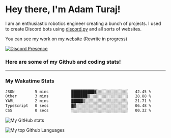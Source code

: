 # Hey there, I'm Adam Turaj!

I am an enthusiastic robotics engineer creating a bunch of projects. I used to create Discord bots using [discord.py](https://github.com/Rapptz/discord.py) and all sorts of websites.

You can see my work on [my website](https://adamturaj.com) (Rewrite in progress)

[![Discord Presence](https://lanyard.cnrad.dev/api/374147012599218176)](https://discord.com/users/374147012599218176)

### Here are some of my Github and coding stats!

---
### My Wakatime Stats
<!--START_SECTION:waka-->

```txt
JSON         5 mins          ██████████▓░░░░░░░░░░░░░░   42.45 %
Other        3 mins          ███████▒░░░░░░░░░░░░░░░░░   28.88 %
YAML         2 mins          █████▒░░░░░░░░░░░░░░░░░░░   21.71 %
TypeScript   0 secs          █▓░░░░░░░░░░░░░░░░░░░░░░░   06.48 %
CSS          0 secs          ░░░░░░░░░░░░░░░░░░░░░░░░░   00.32 %
```

<!--END_SECTION:waka-->

![My GitHub stats](https://github-readme-stats.vercel.app/api?username=AdamTuraj&count_private=true&theme=dark)

![My top Github Languages](https://github-readme-stats.vercel.app/api/top-langs/?username=AdamTuraj&layout=compact&count_private=true&theme=dark)

